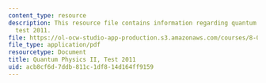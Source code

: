 ```yaml
---
content_type: resource
description: This resource file contains information regarding quantum physics II,
  test 2011.
file: https://ol-ocw-studio-app-production.s3.amazonaws.com/courses/8-05-quantum-physics-ii-fall-2013/acb8cf6d7ddb811c1df814d164ff9159_MIT8_05F13_test_2011.pdf
file_type: application/pdf
resourcetype: Document
title: Quantum Physics II, Test 2011
uid: acb8cf6d-7ddb-811c-1df8-14d164ff9159
---
```

